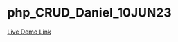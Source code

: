 # php_CRUD_Daniel_10JUN23

[Live Demo Link](https://taskpagecrud.000webhostapp.com/php_CRUD_Daniel_10JUN23/)
